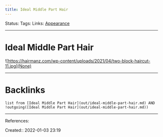 ```yaml
---
title: Ideal Middle Part Hair
---
```

Status: 
Tags: 
Links: [Appearance](None)
___
# Ideal Middle Part Hair
![https://hairmanz.com/wp-content/uploads/2021/04/two-block-haircut-11.jpg](None)
___
# Backlinks
```dataview
list from [Ideal Middle Part Hair](out/ideal-middle-part-hair.md) AND !outgoing([Ideal Middle Part Hair](out/ideal-middle-part-hair.md))
```
___
References:

Created:: 2022-01-03 23:19

